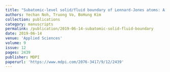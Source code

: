 ```yaml
---
title: "Subatomic-level solid/fluid boundary of Lennard-Jones atoms: A molecular dynamics study of metal-inert fluid interface"
authors: Yechan Noh, Truong Vo, BoHung Kim
collection: publications
category: manuscripts
permalink: /publication/2019-06-14-subatomic-solid-fluid-boundary
date: 2019-06-14
venue: 'Applied Sciences'
volume: 9
issue: 12
pages: 2439
publisher: MDPI
paperurl: 'https://www.mdpi.com/2076-3417/9/12/2439'
---
```

